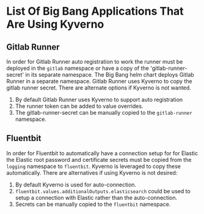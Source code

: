 # List Of Big Bang Applications That Are Using Kyverno

## Gitlab Runner
In order for Gitlab Runner auto registration to work the runner must be deployed in the `gitlab` namespace or have a copy of the 'gitlab-runner-secret' in its separate namespace. The Big Bang helm chart deploys Gitlab Runner in a separate namespace. Gitlab Runner uses Kyverno to copy the gitlab runner secret. There are alternate options if Kyverno is not wanted.
1. By default Gitlab Runner uses Kyverno to support auto registration
2. The runner token can be added to value overrides.
3. The gitlab-runner-secret can be manually copied to the `gitlab-runner` namespace. 

## Fluentbit
In order for Fluentbit to automatically have a connection setup for for Elastic the Elastic root password and certificate secrets must be copied from the `logging` namespace to `fluentbit`. Kyverno is leveraged to copy these automatically. There are alternatives if using Kyverno is not desired:
1. By default Kyverno is used for auto-connection.
2. `fluentbit.values.additionalOutputs.elasticsearch` could be used to setup a connection with Elastic rather than the auto-connection.
3. Secrets can be manually copied to the `fluentbit` namespace.
